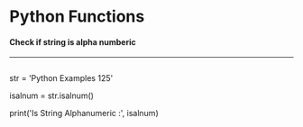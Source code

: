 # Python Functions
####	 Check if string is alpha numberic

---

> ```
str = 'Python Examples 125'
>
isalnum = str.isalnum()
>
print('Is String Alphanumeric :', isalnum)
``` ‣
